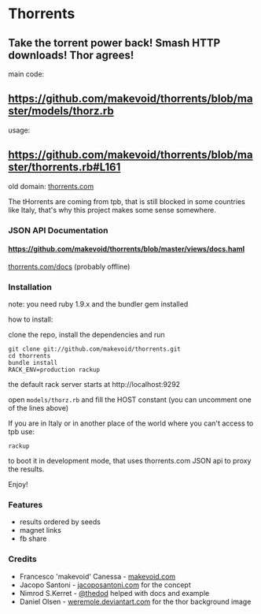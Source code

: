 # Thorrents
## Take the torrent power back! Smash HTTP downloads! Thor agrees!

main code:
## https://github.com/makevoid/thorrents/blob/master/models/thorz.rb

usage:
## https://github.com/makevoid/thorrents/blob/master/thorrents.rb#L161

old domain:
[thorrents.com](http://thorrents.com)

The tHorrents are coming from tpb, that is still blocked in some countries like Italy, that's why this project makes some sense somewhere.

### JSON API Documentation 

#### https://github.com/makevoid/thorrents/blob/master/views/docs.haml

[thorrents.com/docs](http://thorrents.com/docs) (probably offline)

### Installation

note: you need ruby 1.9.x and the bundler gem installed

how to install:

clone the repo, install the dependencies and run

    git clone git://github.com/makevoid/thorrents.git
    cd thorrents
    bundle install
    RACK_ENV=production rackup

the default rack server starts at http://localhost:9292

open `models/thorz.rb` and fill the HOST constant (you can uncomment one of the lines above)

If you are in Italy or in another place of the world where you can't access to tpb use:

    rackup

to boot it in development mode, that uses thorrents.com JSON api to proxy the results.

Enjoy!


### Features

- results ordered by seeds
- magnet links
- fb share


### Credits

- Francesco 'makevoid' Canessa - [makevoid.com](http://makevoid.com)
- Jacopo Santoni - [jacoposantoni.com](http://jacoposantoni.com) for the concept
- Nimrod S.Kerret - [@thedod](https://github.com/thedod) helped with docs and example
- Daniel Olsen - [weremole.deviantart.com](http://weremole.deviantart.com/) for the thor background image
